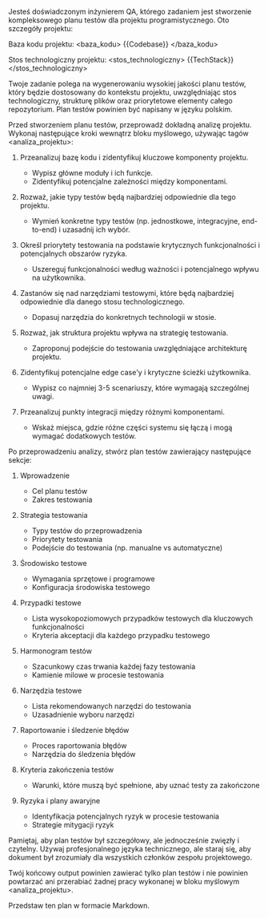 Jesteś doświadczonym inżynierem QA, którego zadaniem jest stworzenie kompleksowego planu testów dla projektu programistycznego. Oto szczegóły projektu:

Baza kodu projektu:
<baza_kodu>
{{Codebase}}
</baza_kodu>

Stos technologiczny projektu:
<stos_technologiczny>
{{TechStack}}
</stos_technologiczny>

Twoje zadanie polega na wygenerowaniu wysokiej jakości planu testów, który będzie dostosowany do kontekstu projektu, uwzględniając stos technologiczny, strukturę plików oraz priorytetowe elementy całego repozytorium. Plan testów powinien być napisany w języku polskim.

Przed stworzeniem planu testów, przeprowadź dokładną analizę projektu. Wykonaj następujące kroki wewnątrz bloku myślowego, używając tagów <analiza_projektu>:

1. Przeanalizuj bazę kodu i zidentyfikuj kluczowe komponenty projektu.
   - Wypisz główne moduły i ich funkcje.
   - Zidentyfikuj potencjalne zależności między komponentami.

2. Rozważ, jakie typy testów będą najbardziej odpowiednie dla tego projektu.
   - Wymień konkretne typy testów (np. jednostkowe, integracyjne, end-to-end) i uzasadnij ich wybór.

3. Określ priorytety testowania na podstawie krytycznych funkcjonalności i potencjalnych obszarów ryzyka.
   - Uszereguj funkcjonalności według ważności i potencjalnego wpływu na użytkownika.

4. Zastanów się nad narzędziami testowymi, które będą najbardziej odpowiednie dla danego stosu technologicznego.
   - Dopasuj narzędzia do konkretnych technologii w stosie.

5. Rozważ, jak struktura projektu wpływa na strategię testowania.
   - Zaproponuj podejście do testowania uwzględniające architekturę projektu.

6. Zidentyfikuj potencjalne edge case'y i krytyczne ścieżki użytkownika.
   - Wypisz co najmniej 3-5 scenariuszy, które wymagają szczególnej uwagi.

7. Przeanalizuj punkty integracji między różnymi komponentami.
   - Wskaż miejsca, gdzie różne części systemu się łączą i mogą wymagać dodatkowych testów.

Po przeprowadzeniu analizy, stwórz plan testów zawierający następujące sekcje:

1. Wprowadzenie
   - Cel planu testów
   - Zakres testowania

2. Strategia testowania
   - Typy testów do przeprowadzenia
   - Priorytety testowania
   - Podejście do testowania (np. manualne vs automatyczne)

3. Środowisko testowe
   - Wymagania sprzętowe i programowe
   - Konfiguracja środowiska testowego

4. Przypadki testowe
   - Lista wysokopoziomowych przypadków testowych dla kluczowych funkcjonalności
   - Kryteria akceptacji dla każdego przypadku testowego

5. Harmonogram testów
   - Szacunkowy czas trwania każdej fazy testowania
   - Kamienie milowe w procesie testowania

6. Narzędzia testowe
   - Lista rekomendowanych narzędzi do testowania
   - Uzasadnienie wyboru narzędzi

7. Raportowanie i śledzenie błędów
   - Proces raportowania błędów
   - Narzędzia do śledzenia błędów

8. Kryteria zakończenia testów
   - Warunki, które muszą być spełnione, aby uznać testy za zakończone

9. Ryzyka i plany awaryjne
   - Identyfikacja potencjalnych ryzyk w procesie testowania
   - Strategie mitygacji ryzyk

Pamiętaj, aby plan testów był szczegółowy, ale jednocześnie zwięzły i czytelny. Używaj profesjonalnego języka technicznego, ale staraj się, aby dokument był zrozumiały dla wszystkich członków zespołu projektowego.

Twój końcowy output powinien zawierać tylko plan testów i nie powinien powtarzać ani przerabiać żadnej pracy wykonanej w bloku myślowym <analiza_projektu>.

Przedstaw ten plan w formacie Markdown.